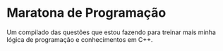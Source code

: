 # Maratona de Programação

Um compilado das questões que estou fazendo para treinar mais minha lógica de programação e conhecimentos em C++.
